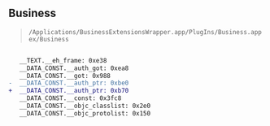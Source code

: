 ## Business

> `/Applications/BusinessExtensionsWrapper.app/PlugIns/Business.appex/Business`

```diff

   __TEXT.__eh_frame: 0xe38
   __DATA_CONST.__auth_got: 0xea8
   __DATA_CONST.__got: 0x988
-  __DATA_CONST.__auth_ptr: 0xbe0
+  __DATA_CONST.__auth_ptr: 0xb70
   __DATA_CONST.__const: 0x3fc8
   __DATA_CONST.__objc_classlist: 0x2e0
   __DATA_CONST.__objc_protolist: 0x150

```
